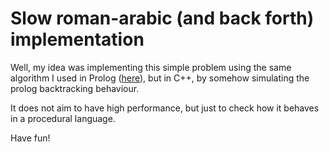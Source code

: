 # Slow roman-arabic (and back forth) implementation

Well, my idea was implementing this simple problem using the same 
algorithm I used in Prolog (<a href="https://github.com/leandrosansilva/toy_prolog_roman_to_arabic">here</a>),
but in C++, by somehow simulating the prolog backtracking behaviour.

It does not aim to have high performance, but just to check how it behaves in a procedural language.

Have fun!
